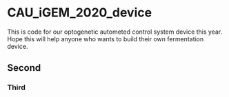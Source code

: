 # CAU_iGEM_2020_device
This is code for our optogenetic autometed control system device this year. Hope this will help anyone who wants to build their own fermentation device.
## Second
### Third

